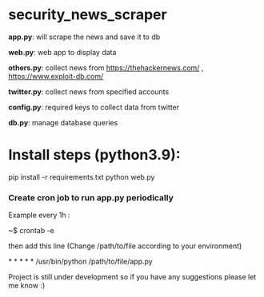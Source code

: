 # security_news_scraper

**app.py**: will scrape the news and save it to db

**web.py**: web app to display data 

**others.py**: collect news from https://thehackernews.com/ , https://www.exploit-db.com/ 

**twitter.py**: collect news from specified accounts 

**config.py**: required keys to collect data from twitter

**db.py**: manage database queries

# Install steps (python3.9):
  pip install -r requirements.txt
  python web.py 

### Create cron job to run app.py periodically

Example every 1h :

~$ crontab -e

then add this line (Change /path/to/file according to your environment) 

\* \* \* \* \* /usr/bin/python /path/to/file/app.py

Project is still under development so if you have any suggestions please let me know :)
